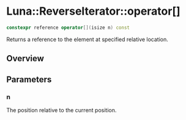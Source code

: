 # Luna::ReverseIterator::operator[]

```c++
constexpr reference operator[](isize n) const
```

Returns a reference to the element at specified relative location. 

## Overview


## Parameters
### n
The position relative to the current position. 

